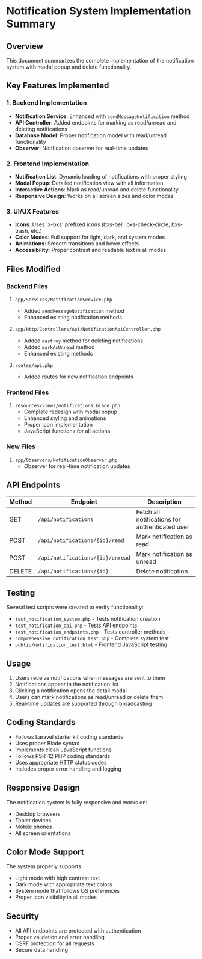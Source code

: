 # Notification System Implementation Summary

## Overview
This document summarizes the complete implementation of the notification system with modal popup and delete functionality.

## Key Features Implemented

### 1. Backend Implementation
- **Notification Service**: Enhanced with `sendMessageNotification` method
- **API Controller**: Added endpoints for marking as read/unread and deleting notifications
- **Database Model**: Proper notification model with read/unread functionality
- **Observer**: Notification observer for real-time updates

### 2. Frontend Implementation
- **Notification List**: Dynamic loading of notifications with proper styling
- **Modal Popup**: Detailed notification view with all information
- **Interactive Actions**: Mark as read/unread and delete functionality
- **Responsive Design**: Works on all screen sizes and color modes

### 3. UI/UX Features
- **Icons**: Uses 'x-bxs' prefixed icons (bxs-bell, bxs-check-circle, bxs-trash, etc.)
- **Color Modes**: Full support for light, dark, and system modes
- **Animations**: Smooth transitions and hover effects
- **Accessibility**: Proper contrast and readable text in all modes

## Files Modified

### Backend Files
1. `app/Services/NotificationService.php`
   - Added `sendMessageNotification` method
   - Enhanced existing notification methods

2. `app/Http/Controllers/Api/NotificationApiController.php`
   - Added `destroy` method for deleting notifications
   - Added `markAsUnread` method
   - Enhanced existing methods

3. `routes/api.php`
   - Added routes for new notification endpoints

### Frontend Files
1. `resources/views/notifications.blade.php`
   - Complete redesign with modal popup
   - Enhanced styling and animations
   - Proper icon implementation
   - JavaScript functions for all actions

### New Files
1. `app/Observers/NotificationObserver.php`
   - Observer for real-time notification updates

## API Endpoints

| Method | Endpoint | Description |
|--------|----------|-------------|
| GET | `/api/notifications` | Fetch all notifications for authenticated user |
| POST | `/api/notifications/{id}/read` | Mark notification as read |
| POST | `/api/notifications/{id}/unread` | Mark notification as unread |
| DELETE | `/api/notifications/{id}` | Delete notification |

## Testing

Several test scripts were created to verify functionality:
- `test_notification_system.php` - Tests notification creation
- `test_notification_api.php` - Tests API endpoints
- `test_notification_endpoints.php` - Tests controller methods
- `comprehensive_notification_test.php` - Complete system test
- `public/notification_test.html` - Frontend JavaScript testing

## Usage

1. Users receive notifications when messages are sent to them
2. Notifications appear in the notification list
3. Clicking a notification opens the detail modal
4. Users can mark notifications as read/unread or delete them
5. Real-time updates are supported through broadcasting

## Coding Standards

- Follows Laravel starter kit coding standards
- Uses proper Blade syntax
- Implements clean JavaScript functions
- Follows PSR-12 PHP coding standards
- Uses appropriate HTTP status codes
- Includes proper error handling and logging

## Responsive Design

The notification system is fully responsive and works on:
- Desktop browsers
- Tablet devices
- Mobile phones
- All screen orientations

## Color Mode Support

The system properly supports:
- Light mode with high contrast text
- Dark mode with appropriate text colors
- System mode that follows OS preferences
- Proper icon visibility in all modes

## Security

- All API endpoints are protected with authentication
- Proper validation and error handling
- CSRF protection for all requests
- Secure data handling